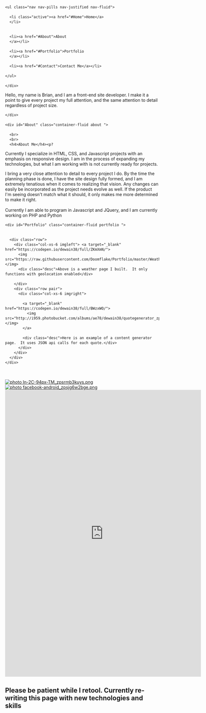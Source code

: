 <script src="https://cdn.freecodecamp.org/testable-projects-fcc/v1/bundle.js"></script>
<body class="container-fluid">
  <!-- <div id="navbar1">-->
  <nav id="topNav">

    <ul class="nav nav-pills nav-justified nav-fluid">

      <li class="active"><a href="#Home">Home</a>
      </li>


      <li><a href="#About">About
      </a></li>

      <li><a href="#Portfolio">Portfolio
      </a></li>

      <li><a href="#Contact">Contact Me</a></li>

    </ul>

    </div>
  </nav>
  <div id="page">
    <div class="container-fluid home">
      <a id="Home"></a>
      <div class="container-fluid">
        <div id="welcome-section" class="col-xs-8 col-xs-offset-4 hometext"> Hello, my name is Brian, and I am a front-end site developer. I make it a point to give every project my full attention, and the same attention to detail regardless of project size.
        </div>
      </div>


    </div>

    <div id="About" class="container-fluid about ">

      <br>
      <br>
      <h4>About Me</h4><p?
Currently I specialize in HTML, CSS, and Javascript projects with an emphasis on responsive design.  I am in the process of expanding my technologies, but what I am working with is not currently ready for projects.</p>
      <div>
        <p class="container aboutp">I bring a very close attention to detail to every project I do. By the time the planning phase is done, I have the site design fully formed, and I am extremely tenatious when it comes to realizing that vision. Any changes can easily be incorporated
          as the project needs evolve as well. If the product I'm seeing doesn't match what it should, it only makes me more determined to make it right.
        <br>
        <br>
        Currently I am able to program in Javascript and JQuery, and I am currently working on PHP and Python</p>
      </div>
    </div>

    <div id="Portfolio" class="container-fluid portfolio ">


      <div class="row">
        <div class="col-xs-6 imgleft"> <a target="_blank" href="https://codepen.io/dewain38/full/ZKmXmN/">
          <img src="https://raw.githubusercontent.com/Doomflake/Portfolio/master/Weatherapp.png"></img>
          <div class="desc">Above is a weather page I built.  It only functions with geolocation enabled</div>

        </div>
        <div class="row pair">
          <div class="col-xs-6 imgright">

            <a target="_blank" href="https://codepen.io/dewain38/full/BWzxWO/">
              <img src="http://i959.photobucket.com/albums/ae78/dewain38/quotegenerator_zpsmhviqsnh.png"></img>
            </a>

            <div class="desc">Here is an example of a content generator page.  It uses JSON api calls for each quote.</div>
          </div>
        </div>
      </div>
    </div>
  </div>

  <div id="Contact" class="container contact ">
    <br>
    <br>
    <div class="row">
      <div class="col-xs-2">
        <a  href="https://www.linkedin.com/in/brian-hawkins-44752b5
" target="_blank"><img class= "thumbs" src="http://i959.photobucket.com/albums/ae78/dewain38/In-2C-94px-TM_zpsrmb3kuys.png" border="0" alt=" photo In-2C-94px-TM_zpsrmb3kuys.png"/></a>
      </div>
      <div class="col-xs-2">
        <a href="https://www.facebook.com/dewain38" target="_blank"><img class="thumbs" src="http://i959.photobucket.com/albums/ae78/dewain38/facebook-android_zpsjg6w2bge.png" border="0" alt=" photo facebook-android_zpsjg6w2bge.png"/></a>
      </div>
      <div class="col-xs-6 col-xs-offset-2">
<iframe src="https://docs.google.com/forms/d/e/1FAIpQLSfKhpWL3FSlvs1bBvO7Ip9JLjAnR6BqhoaQQ_PmSycHEgH1ZA/viewform?embedded=true" width="640" height="934" frameborder="0" marginheight="0" marginwidth="0">Loading...</iframe>
      </div>
<h2>Please be patient while I retool.  Currently re-writing this page with new technologies and skills</h2>
    </div>
  </div>
          
</body>
<footer>
</footer>